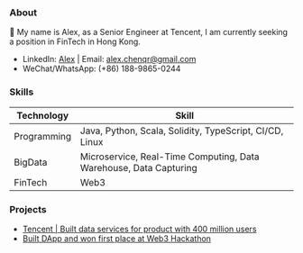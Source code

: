 ### About

👋 My name is Alex, as a Senior Engineer at Tencent, I am currently seeking a position in FinTech in Hong Kong.

- LinkedIn: [Alex](https://www.linkedin.com/in/alexchenqr/) | Email: alex.chenqr@gmail.com
- WeChat/WhatsApp: (+86) 188-9865-0244

### Skills

| Technology      | Skill |
| ----------- | ----------- |
| Programming      | Java, Python, Scala, Solidity, TypeScript, CI/CD, Linux|
| BigData   | Microservice, Real-Time Computing, Data Warehouse, Data Capturing|
| FinTech | Web3 |

### Projects

- [Tencent | Built data services for product with 400 million users](https://chenqirong.tech/p-data-platform.html)
- [Built DApp and won first place at Web3 Hackathon](https://chenqirong.tech/web3-hackathon.html)

<!-- ### My Github repositories

*The repositories is only for technical learning, no sensitive data, no work content!*

| Technical Field | components | Repositories |
| ----------- | ----------- | ----------- |
| Microservice | Java/Spring | [InspirationalBot](https://github.com/chen-qr/InspirationalBot) |
|  |  | [MyBlogServe](https://github.com/chen-qr/MyBlogServe) | -->